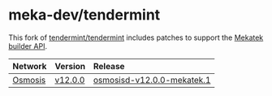 # meka-dev/tendermint

This fork of [tendermint/tendermint](https://github.com/tendermint/tendermint)
includes patches to support the [Mekatek builder API](https://api.mekatek.xyz).

| Network            | Version                    | Release                                               |
|:-------------------|:---------------------------|:------------------------------------------------------|
| [Osmosis][osmosis] | [v12.0.0][osmosis-v12.0.0] | [osmosisd-v12.0.0-mekatek.1][osmosis-v12.0.0-release] |


[osmosis]:                 https://github.com/osmosis-labs/osmosis
[osmosis-v12.0.0]:         https://github.com/osmosis-labs/osmosis/tree/v12.0.0
[osmosis-v12.0.0-release]: https://github.com/meka-dev/tendermint/releases/tag/mekatek%2Fosmosis%2Fv12.0.0-1

